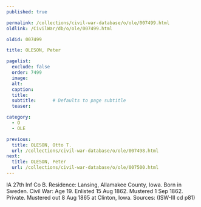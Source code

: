 ```yaml
---
published: true

permalink: /collections/civil-war-database/o/ole/007499.html
oldlink: /CivilWar/db/o/ole/007499.html

oldid: 007499

title: OLESON, Peter

pagelist:
  exclude: false
  order: 7499
  image: 
  alt:
  caption:
  title:
  subtitle:      # Defaults to page subtitle
  teaser:

category: 
  - O 
  - OLE

previous:
  title: OLESON, Otto T.
  url: /collections/civil-war-database/o/ole/007498.html  
next:
  title: OLESON, Peter
  url: /collections/civil-war-database/o/ole/007500.html   
---
```

IA 27th Inf Co B. Residence: Lansing, Allamakee County, Iowa. Born in Sweden. Civil War: Age 19. Enlisted 15 Aug 1862. Mustered 1 Sep 1862. Private. Mustered out 8 Aug 1865 at Clinton, Iowa. Sources: (ISW-III cd p81)